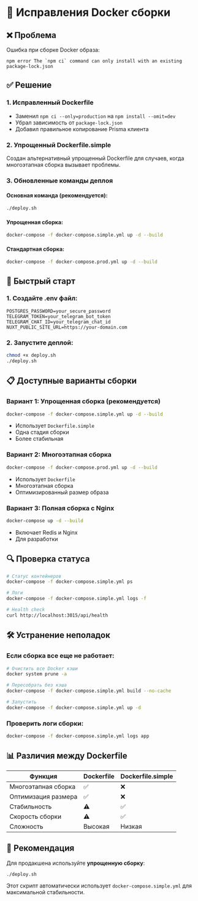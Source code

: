 # 🔧 Исправления Docker сборки

## ❌ Проблема

Ошибка при сборке Docker образа:

```
npm error The `npm ci` command can only install with an existing package-lock.json
```

## ✅ Решение

### 1. **Исправленный Dockerfile**

- Заменил `npm ci --only=production` на `npm install --omit=dev`
- Убрал зависимость от `package-lock.json`
- Добавил правильное копирование Prisma клиента

### 2. **Упрощенный Dockerfile.simple**

Создан альтернативный упрощенный Dockerfile для случаев, когда многоэтапная сборка вызывает проблемы.

### 3. **Обновленные команды деплоя**

#### **Основная команда (рекомендуется):**

```bash
./deploy.sh
```

#### **Упрощенная сборка:**

```bash
docker-compose -f docker-compose.simple.yml up -d --build
```

#### **Стандартная сборка:**

```bash
docker-compose -f docker-compose.prod.yml up -d --build
```

## 🚀 **Быстрый старт**

### 1. **Создайте .env файл:**

```env
POSTGRES_PASSWORD=your_secure_password
TELEGRAM_TOKEN=your_telegram_bot_token
TELEGRAM_CHAT_ID=your_telegram_chat_id
NUXT_PUBLIC_SITE_URL=https://your-domain.com
```

### 2. **Запустите деплой:**

```bash
chmod +x deploy.sh
./deploy.sh
```

## 📋 **Доступные варианты сборки**

### **Вариант 1: Упрощенная сборка (рекомендуется)**

```bash
docker-compose -f docker-compose.simple.yml up -d --build
```

- Использует `Dockerfile.simple`
- Одна стадия сборки
- Более стабильная

### **Вариант 2: Многоэтапная сборка**

```bash
docker-compose -f docker-compose.prod.yml up -d --build
```

- Использует `Dockerfile`
- Многоэтапная сборка
- Оптимизированный размер образа

### **Вариант 3: Полная сборка с Nginx**

```bash
docker-compose up -d --build
```

- Включает Redis и Nginx
- Для разработки

## 🔍 **Проверка статуса**

```bash
# Статус контейнеров
docker-compose -f docker-compose.simple.yml ps

# Логи
docker-compose -f docker-compose.simple.yml logs -f

# Health check
curl http://localhost:3015/api/health
```

## 🛠️ **Устранение неполадок**

### **Если сборка все еще не работает:**

```bash
# Очистить все Docker кэши
docker system prune -a

# Пересобрать без кэша
docker-compose -f docker-compose.simple.yml build --no-cache

# Запустить
docker-compose -f docker-compose.simple.yml up -d
```

### **Проверить логи сборки:**

```bash
docker-compose -f docker-compose.simple.yml logs app
```

## 📊 **Различия между Dockerfile**

| Функция             | Dockerfile | Dockerfile.simple |
| ------------------- | ---------- | ----------------- |
| Многоэтапная сборка | ✅         | ❌                |
| Оптимизация размера | ✅         | ❌                |
| Стабильность        | ⚠️         | ✅                |
| Скорость сборки     | ⚠️         | ✅                |
| Сложность           | Высокая    | Низкая            |

## 🎯 **Рекомендация**

Для продакшена используйте **упрощенную сборку**:

```bash
./deploy.sh
```

Этот скрипт автоматически использует `docker-compose.simple.yml` для максимальной стабильности.
